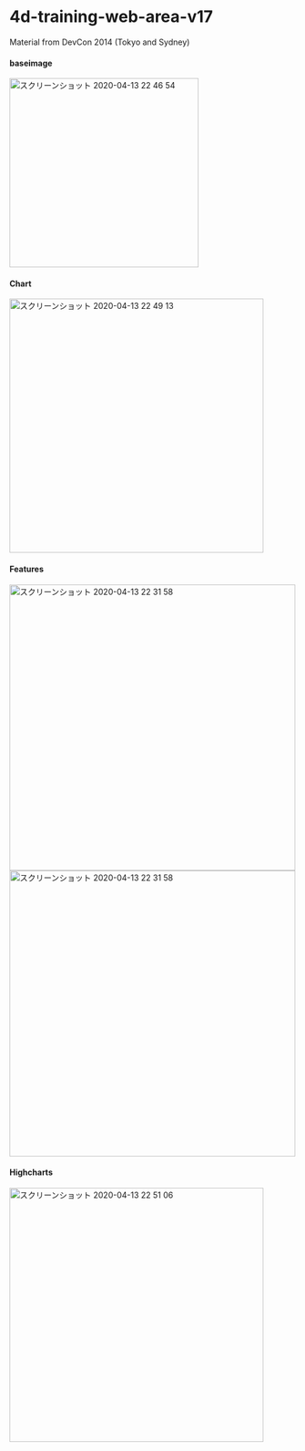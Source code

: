 # 4d-training-web-area-v17

Material from DevCon 2014 (Tokyo and Sydney)

#### baseimage

<img width="332" alt="スクリーンショット 2020-04-13 22 46 54" src="https://user-images.githubusercontent.com/1725068/79125231-c8977b00-7dd8-11ea-9d4b-05ecd6a589c5.png">

#### Chart

<img width="446" alt="スクリーンショット 2020-04-13 22 49 13" src="https://user-images.githubusercontent.com/1725068/79125368-098f8f80-7dd9-11ea-93ae-dbb5398b0514.png">

#### Features

<img width="502" alt="スクリーンショット 2020-04-13 22 31 58" src="https://user-images.githubusercontent.com/1725068/79125440-2a57e500-7dd9-11ea-849e-35d05ca1e83b.png">

<img width="502" alt="スクリーンショット 2020-04-13 22 31 58" src="https://user-images.githubusercontent.com/1725068/79125458-33e14d00-7dd9-11ea-9f1f-475a1ecb5d0a.png">

#### Highcharts

<img width="446" alt="スクリーンショット 2020-04-13 22 51 06" src="https://user-images.githubusercontent.com/1725068/79125511-4b203a80-7dd9-11ea-841f-5d5d431a8203.png">
